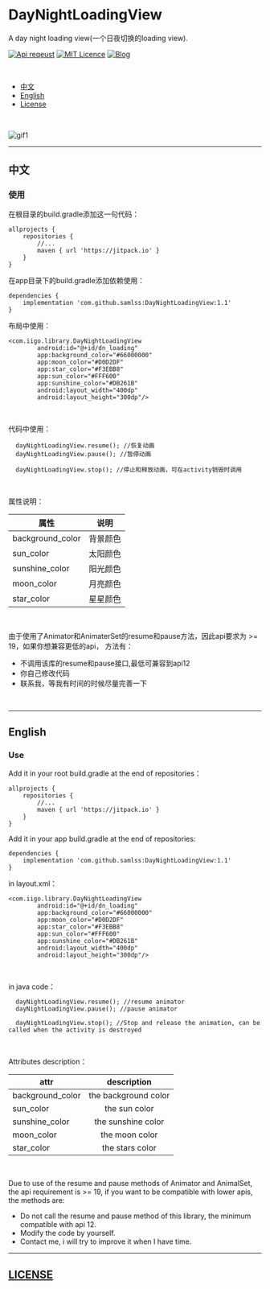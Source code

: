 # DayNightLoadingView
A day night loading view(一个日夜切换的loading view).


[![Api reqeust](https://img.shields.io/badge/api-19+-green.svg)](https://github.com/samlss/SignalLoadingView)  [![MIT Licence](https://badges.frapsoft.com/os/mit/mit.svg?v=103)](https://github.com/samlss/DayNightLoadingView/blob/master/LICENSE) [![Blog](https://img.shields.io/badge/samlss-blog-orange.svg)](https://blog.csdn.net/Samlss)

<br>

  * [中文](#%E4%B8%AD%E6%96%87)
  * [English](#english)
  * [License](#license)

<br>

![gif1](https://github.com/samlss/DayNightLoadingView/blob/master/screenshots/screenshot1.gif)


---

## 中文

### 使用<br>
在根目录的build.gradle添加这一句代码：
```
allprojects {
    repositories {
        //...
        maven { url 'https://jitpack.io' }
    }
}
```

在app目录下的build.gradle添加依赖使用：
```
dependencies {
    implementation 'com.github.samlss:DayNightLoadingView:1.1'
}
```

布局中使用：
```
<com.iigo.library.DayNightLoadingView
        android:id="@+id/dn_loading"
        app:background_color="#66000000"
        app:moon_color="#D0D2DF"
        app:star_color="#F3EBB8"
        app:sun_color="#FFF600"
        app:sunshine_color="#DB261B"
        android:layout_width="400dp"
        android:layout_height="300dp"/>
```

<br>

代码中使用：
```
  dayNightLoadingView.resume(); //恢复动画
  dayNightLoadingView.pause(); //暂停动画
  
  dayNightLoadingView.stop(); //停止和释放动画，可在activity销毁时调用
```

<br>

属性说明：

| 属性        | 说明           |
| ------------- |:-------------:|
| background_color      | 背景颜色 |
| sun_color | 太阳颜色 |
| sunshine_color | 阳光颜色 |
| moon_color | 月亮颜色 |
| star_color | 星星颜色 |

<br>

由于使用了Animator和AnimaterSet的resume和pause方法，因此api要求为 >= 19，如果你想兼容更低的api，
方法有：
 - 不调用该库的resume和pause接口,最低可兼容到api12
 - 你自己修改代码
 - 联系我，等我有时间的时候尽量完善一下 

<br>

---

## English


### Use<br>
Add it in your root build.gradle at the end of repositories：
```
allprojects {
    repositories {
        //...
        maven { url 'https://jitpack.io' }
    }
}
```

Add it in your app build.gradle at the end of repositories:
```
dependencies {
    implementation 'com.github.samlss:DayNightLoadingView:1.1'
}
```


in layout.xml：
```
<com.iigo.library.DayNightLoadingView
        android:id="@+id/dn_loading"
        app:background_color="#66000000"
        app:moon_color="#D0D2DF"
        app:star_color="#F3EBB8"
        app:sun_color="#FFF600"
        app:sunshine_color="#DB261B"
        android:layout_width="400dp"
        android:layout_height="300dp"/>
```

<br>

in java code：
```
  dayNightLoadingView.resume(); //resume animator
  dayNightLoadingView.pause(); //pause animator
  
  dayNightLoadingView.stop(); //Stop and release the animation, can be called when the activity is destroyed
```
<br>


Attributes description：

| attr        | description  |
| ------------- |:-------------:|
| background_color      | the background color |
| sun_color | the sun color |
| sunshine_color | the sunshine color |
| moon_color | the moon color |
| star_color | the stars color |

<br>

Due to use of the resume and pause methods of Animator and AnimalSet, the api requirement is >= 19, 
if you want  to be compatible with lower apis,
the methods are:
- Do not call the resume and pause method of this library, the minimum compatible with api 12.
- Modify the code by yourself.
- Contact me, i will try to improve it when I have time.

[id]: http://example.com/ "Optional Title Here"

---

## [LICENSE](https://github.com/samlss/DayNightLoadingView/blob/master/LICENSE)
